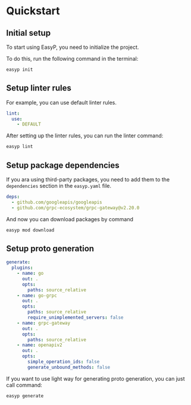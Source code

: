 # Quickstart


## Initial setup

To start using EasyP, you need to initialize the project.

To do this, run the following command in the terminal:
```bash
easyp init 
```

## Setup linter rules

For example, you can use default linter rules.
```yaml
lint:
  use:
    - DEFAULT
```

After setting up the linter rules, you can run the linter command:
```bash
easyp lint
```


## Setup package dependencies

If you ara using third-party packages, 
you need to add them to the `dependencies` section in the `easyp.yaml` file.

```yaml
deps:
  - github.com/googleapis/googleapis
  - github.com/grpc-ecosystem/grpc-gateway@v2.20.0
```

And now you can download packages by command

```bash
easyp mod download
```

## Setup proto generation 

```yaml
generate:
  plugins:
    - name: go
      out: .
      opts:
        paths: source_relative
    - name: go-grpc
      out: .
      opts:
        paths: source_relative
        require_unimplemented_servers: false
    - name: grpc-gateway
      out: .
      opts:
        paths: source_relative
    - name: openapiv2
      out: .
      opts:
        simple_operation_ids: false
        generate_unbound_methods: false
```

If you want to use light way for generating proto generation, you can just call command:
```bash
easyp generate
```